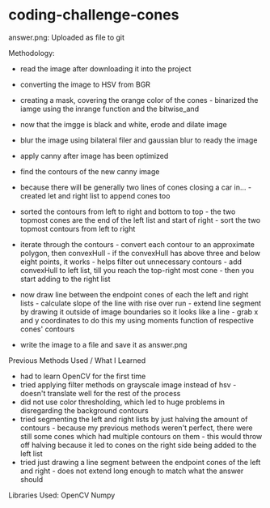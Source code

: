 # coding-challenge-cones

answer.png:
Uploaded as file to git

Methodology:
- read the image after downloading it into the project
- converting the image to HSV from BGR
- creating a mask, covering the orange color of the cones
      - binarized the iamge using the inrange function and the bitwise_and
- now that the imgge is black and white, erode and dilate image
- blur the image using bilateral filer and gaussian blur to ready the image
- apply canny after image has been optimized
- find the contours of the new canny image
- because there will be generally two lines of cones closing a car in...
      - created let and right list to append cones too
- sorted the contours from left to right and bottom to top
      - the two topmost cones are the end of the left list and start of right
      - sort the two topmost contours from left to right
- iterate through the contours
      - convert each contour to an approximate polygon, then convexHull
      - if the convexHull has above three and below eight points, it works
            - helps filter out unnecessary contours
      - add convexHull to left list, till you reach the top-right most cone
            - then you start adding to the right list

- now draw line between the endpoint cones of each the left and right lists
      - calculate slope of the line with rise over run
      - extend line segment by drawing it outside of image boundaries so it looks like a line
      - grab x and y coordinates to do this my using moments function of respective cones' contours
- write the image to a file and save it as answer.png

Previous Methods Used / What I Learned
- had to learn OpenCV for the first time
- tried applying filter methods on grayscale image instead of hsv
      - doesn't translate well for the rest of the process
- did not use color thresholding, which led to huge problems in disregarding the background contours
- tried segmenting the left and right lists by just halving the amount of contours
      - because my previous methods weren't perfect, there were still some cones which had multiple contours on them
      - this would throw off halving because it led to cones on the right side being added to the left list
- tried just drawing a line segment between the endpoint cones of the left and right
      - does not extend long enough to match what the answer should 

Libraries Used:
OpenCV
Numpy
